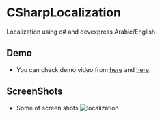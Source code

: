 # CSharpLocalization
Localization using c# and devexpress Arabic/English

## Demo
- You can check demo video from [here](https://drive.google.com/file/d/1elNE4zNY2MES9dRzNdSe-X8XV8az2qZQ/view?usp=sharing) and [here](https://drive.google.com/file/d/1DJcTqdPc2SLA17VYqgIlUPX40ajK7ST8/view?usp=sharing).


## ScreenShots
- Some of screen shots
![localization](https://raw.githubusercontent.com/GhadyAlhamad/CSharpLocalization/main/src/assets/images/1.PNG)
